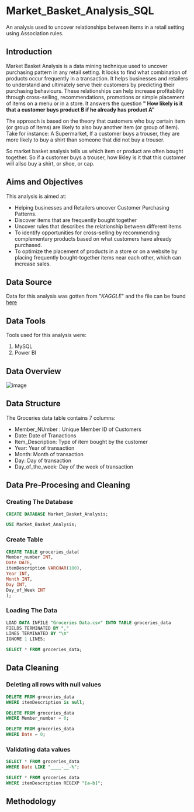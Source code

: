 # Market_Basket_Analysis_SQL
An analysis used to uncover relationships between items in a retail setting using Association rules.


## Introduction
Market Basket Analysis is a data mining technique used to uncover purchasing pattern in any retail setting. It looks to find what combination of products occur frequently in a transaction. It helps businesses and retailers to understand and ultimately serve their customers by predicting their purchasing behaviours. These relationships can help increase profitability through cross-selling, recommendations, promotions or simple placement of items on a menu or in a store. It answers the question **" How likely is it that a customer buys product B if he already has product A"**

The approach is based on the theory that customers who buy certain item (or group of items) are likely to also buy another item (or group of item). Take for instance: A Supermarket, If a customer buys a trouser, they are more likely to buy a shirt than someone that did not buy a trouser. 

So market basket analysis tells us which item or product are often bought together. So if a customer buys a trouser, how likley is it that this customer will allso buy a shirt, or shoe, or cap.


## Aims and Objectives

This analysis is aimed at:

- Helping businesses and Retailers uncover Customer Purchasing Patterns.
- Discover items that are frequently bought together
- Uncover rules that describes the relationship between different items
- To identify opportunities for cross-selling by recommending complementary products based on what customers have already purchased.
- To optimize the placement of products in a store or on a website by placing frequently bought-together items near each other, which can increase sales.


## Data Source
Data for this analysis was gotten from "*KAGGLE*" and the file can be found [here](https://github.com/NStanley0524/Market_Basket_Analysis_SQL/blob/main/Groceries%20data.csv)


## Data Tools
Tools used for this analysis were:

1. MySQL
2. Power BI


## Data Overview 

![image](https://github.com/user-attachments/assets/3313fd5c-d32e-4d3c-8a2b-08a2dcdf6a59)



## Data Structure
The Groceries data table contains 7 columns:

- Member_NUmber : Unique Member ID of Customers
- Date: Date of Tranactions
- Item_Description: Type of item bought by the customer
- Year: Year of transaction
- Month: Month of transaction
- Day: Day of transaction
- Day_of_the_week: Day of the week of transaction


## Data Pre-Procesing and Cleaning

### Creating The Database

```sql
CREATE DATABASE Market_Basket_Analysis;
```

```sql
USE Market_Basket_Analysis;
```



### Create Table

```sql
CREATE TABLE groceries_data(
Member_number INT,
Date DATE,
itemDescription VARCHAR(100),
Year INT,
Month INT,
Day INT,
Day_of_Week INT
);
```


### Loading The Data

```sql
LOAD DATA INFILE "Groceries Data.csv" INTO TABLE groceries_data
FIELDS TERMINATED BY ","
LINES TERMINATED BY "\n"
IGNORE 1 LINES;
```

```sql
SELECT * FROM groceries_data;
```


## Data Cleaning

### Deleting all rows with null values

```sql
DELETE FROM groceries_data
WHERE itemDescription is null;
```

```sql
DELETE FROM groceries_data
WHERE Member_number = 0;
````

```sql
DELETE FROM groceries_data
WHERE Date = 0;
```

### Validating data values

```sql
SELECT * FROM groceries_data
WHERE Date LIKE "____-__-%";
```

```sql
SELECT * FROM groceries_data
WHERE itemDescription REGEXP "[a-b]";
```


## Methodology
